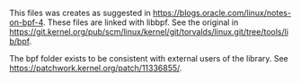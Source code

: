 This files was creates as suggested in https://blogs.oracle.com/linux/notes-on-bpf-4.
These files are linked with libbpf. 
See the original in https://git.kernel.org/pub/scm/linux/kernel/git/torvalds/linux.git/tree/tools/lib/bpf.

The bpf folder exists to be consistent with external users of the library.
See https://patchwork.kernel.org/patch/11336855/. 
